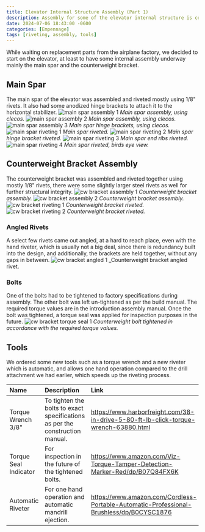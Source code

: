 ```yaml
---
title: Elevator Internal Structure Assembly (Part 1)
description: Assembly for some of the elevator internal structure is complete.
date: 2024-07-06 18:43:00 -0600
categories: [Empennage]
tags: [riveting, assembly, tools]
---
```


While waiting on replacement parts from the airplane factory, we decided to start on the elevator, at least to have some internal assembly underway mainly the main spar and the counterweight bracket.

## Main Spar
The main spar of the elevator was assembled and riveted mostly using 1/8" rivets. It also had some anodized hinge brackets to attach it to the horizontal stabilizer.
![main spar assembly 1](/assets/img/posts/empennage/elevator/main-spar-assembly-1.jpg)
_Main spar assembly, using clecos._
![main spar assembly 2](/assets/img/posts/empennage/elevator/main-spar-assembly-2.jpg)
_Main spar assembly, using clecos._
![main spar assembly 3](/assets/img/posts/empennage/elevator/main-spar-assembly-3.jpg)
_Main spar hinge brackets, using clecos._
![main spar riveting 1](/assets/img/posts/empennage/elevator/main-spar-riveting-1.jpg)
_Main spar riveted._
![main spar riveting 2](/assets/img/posts/empennage/elevator/main-spar-riveting-2.jpg)
_Main spar hinge bracket riveted._
![main spar riveting 3](/assets/img/posts/empennage/elevator/main-spar-riveting-3.jpg)
_Main spar end ribs riveted._
![main spar riveting 4](/assets/img/posts/empennage/elevator/main-spar-riveting-4.jpg)
_Main spar riveted, birds eye view._

## Counterweight Bracket Assembly
The counterweight bracket was assembled and riveted together using mostly 1/8" rivets, there were some slightly larger steel rivets as well for further structural integrity.
![cw bracket assembly 1](/assets/img/posts/empennage/elevator/cw-bracket-assembly-1.jpg)
_Counterweight bracket assembly._
![cw bracket assembly 2](/assets/img/posts/empennage/elevator/cw-bracket-assembly-2.jpg)
_Counterweight bracket assembly._
![cw bracket riveting 1](/assets/img/posts/empennage/elevator/cw-bracket-riveting-3.jpg)
_Counterweight bracket riveted._
![cw bracket riveting 2](/assets/img/posts/empennage/elevator/cw-bracket-riveting-4.jpg)
_Counterweight bracket riveted._

### Angled Rivets
A select few rivets came out angled, at a hard to reach place, even with the hand riveter, which is usually not a big deal, since there is redundancy built into the design, and additionally, the brackets are held together, without any gaps in between.
![cw bracket angled 1](/assets/img/posts/empennage/elevator/cw-bracket-riveting-1.jpg)
_Counterweight bracket angled rivet.

### Bolts
One of the bolts had to be tightened to factory specifications during assembly. The other bolt was left un-tightened as per the build manual. The required torque values are in the introduction assembly manual. Once the bolt was tightened, a torque seal was applied for inspection purposes in the future.
![cw bracket torque seal 1](/assets/img/posts/empennage/elevator/cw-bracket-riveting-2.jpg)
_Counterweight bolt tightened in accordance with the required torque values._

## Tools
We ordered some new tools such as a torque wrench and a new riveter which is automatic, and allows one hand operation compared to the drill attachment we had earlier, which speeds up the riveting process.

| Name                  | Description                                                                  | Link                                                                                    |
|:----------------------|:-----------------------------------------------------------------------------|:----------------------------------------------------------------------------------------|
| Torque Wrench 3/8"    | To tighten the bolts to exact specifications as per the construction manual. | https://www.harborfreight.com/38-in-drive-5-80-ft-lb-click-torque-wrench-63880.html     |
| Torque Seal Indicator | For inspection in the future of the tightened bolts.                         | https://www.amazon.com/Viz-Torque-Tamper-Detection-Marker-Red/dp/B07Q84FX6K             |
| Automatic Riveter     | For one hand operation and automatic mandrill ejection.                      | https://www.amazon.com/Cordless-Portable-Automatic-Professional-Brushless/dp/B0CYSC1876 |
